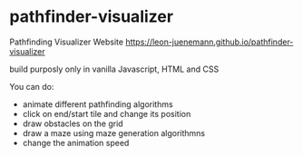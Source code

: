 # pathfinder-visualizer
Pathfinding Visualizer Website https://leon-juenemann.github.io/pathfinder-visualizer

build purposly only in vanilla Javascript, HTML and CSS

You can do:
- animate different pathfinding algorithms
- click on end/start tile and change its position
- draw obstacles on the grid
- draw a maze using maze generation algorithmns
- change the animation speed
